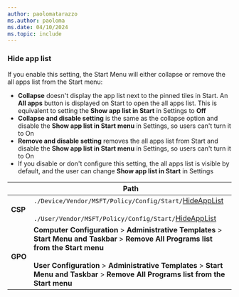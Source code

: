 ```yaml
---
author: paolomatarazzo
ms.author: paoloma
ms.date: 04/10/2024
ms.topic: include
---
```


### Hide app list

If you enable this setting, the Start Menu will either collapse or remove the all apps list from the Start menu:

- **Collapse** doesn't display the app list next to the pinned tiles in Start. An **All apps** button is displayed on Start to open the all apps list. This is equivalent to setting the **Show app list in Start** in Settings to **Off**
- **Collapse and disable setting** is the same as the collapse option and disable the **Show app list in Start menu** in Settings, so users can't turn it to On
- **Remove and disable setting** removes the all apps list from Start and disable the **Show app list in Start menu** in Settings, so users can't turn it to On
- If you disable or don't configure this setting, the all apps list is visible by default, and the user can change **Show app list in Start** in Settings

|  | Path |
|--|--|
| **CSP** | `./Device/Vendor/MSFT/Policy/Config/Start/`[HideAppList](/windows/client-management/mdm/policy-csp-start#hideapplist)<br><br>`./User/Vendor/MSFT/Policy/Config/Start/`[HideAppList](/windows/client-management/mdm/policy-csp-start#hideapplist) |
| **GPO** | **Computer Configuration** > **Administrative Templates** > **Start Menu and Taskbar** > **Remove All Programs list from the Start menu**<br><br> **User Configuration** > **Administrative Templates** > **Start Menu and Taskbar** > **Remove All Programs list from the Start menu** |
